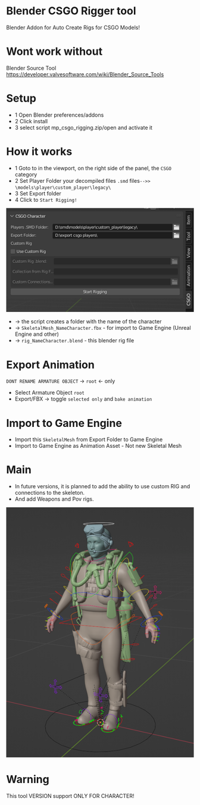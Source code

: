# Blender CSGO Rigger tool
Blender Addon for Auto Create Rigs for CSGO Models!

# Wont work without
Blender Source Tool https://developer.valvesoftware.com/wiki/Blender_Source_Tools

# Setup
* 1 Open Blender preferences/addons
* 2 Click install 
* 3 select script mp_csgo_rigging.zip/open and activate it

# How it works
* 1 Goto to in the viewport, on the right side of the panel, the `CSGO` category
* 2 Set Player Folder your decompiled files `.smd` files`-->> \models\player\custom_player\legacy\`
* 3 Set Export folder
* 4 Click to `Start Rigging!`

![image](https://github.com/mpsterprod/Blender-CSGO-Rigger/blob/master/misc/panel_screenshot.png)

* -> the script creates a folder with the name of the character
* -> `SkeletalMesh_NameCharacter.fbx` - for import to Game Engine (Unreal Engine and other)
* -> `rig_NameCharacter.blend` - this blender rig file

# Export Animation
`DONT RENAME ARMATURE OBJECT` -> `root` <- only
* Select Armature Object `root`
* Export/FBX -> toggle `selected only` and `bake animation`

# Import to Game Engine
* Import this `SkeletalMesh` from Export Folder to Game Engine
* Import to Game Engine as Animation Asset - Not new Skeletal Mesh


# Main
* In future versions, it is planned to add the ability to use custom RIG and connections to the skeleton.
* And add Weapons and Pov rigs.

![image](https://github.com/mpsterprod/Blender-CSGO-Rigger/blob/master/misc/rig_character_screenshot.png)

# Warning
This tool VERSION support ONLY FOR CHARACTER!
